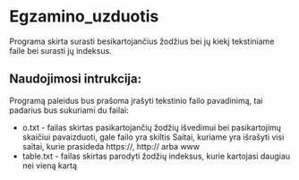 # Egzamino_uzduotis

Programa skirta surasti besikartojančius žodžius bei jų kiekį tekstiniame faile bei surasti jų indeksus.

## Naudojimosi intrukcija:

Programą paleidus bus prašoma įrašyti tekstinio failo pavadinimą, tai padarius bus sukuriami du failai:

* o.txt - failas skirtas pasikartojančių žodžių išvedimui bei pasikartojimų skaičiui pavaizduoti, gale failo yra skiltis Saitai, kuriame yra išrašyti visi saitai, kurie prasideda https://, http:// arba www
* table.txt - failas skirtas parodyti žodžių indeksus, kurie kartojasi daugiau nei vieną kartą


